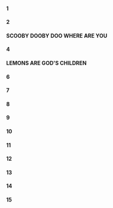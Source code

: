 #### 1
#### 2
#### SCOOBY DOOBY DOO WHERE ARE YOU
#### 4
#### LEMONS ARE GOD'S CHILDREN
#### 6
#### 7
#### 8
#### 9
#### 10
#### 11
#### 12
#### 13
#### 14
#### 15